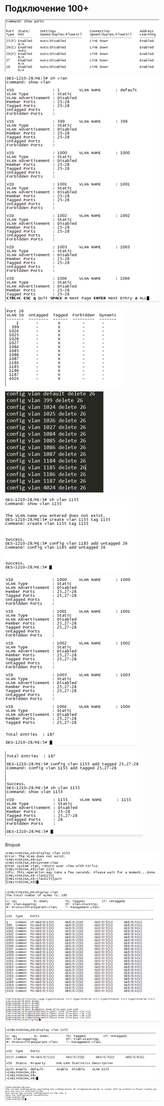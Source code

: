 # Подключение 100+

![](../../.gitbook/assets/image%20%288%29.png)

![](../../.gitbook/assets/image%20%2820%29.png)

![](../../.gitbook/assets/image%20%2847%29.png)

![](../../.gitbook/assets/image%20%2824%29.png)

![](../../.gitbook/assets/image%20%2857%29.png)



![](../../.gitbook/assets/image%20%2812%29.png)

![](../../.gitbook/assets/image%20%2833%29.png)

Второй

![](../../.gitbook/assets/image%20%2856%29.png)

![](../../.gitbook/assets/image%20%289%29.png)

![](../../.gitbook/assets/image%20%285%29.png)

![](../../.gitbook/assets/image%20%2864%29.png)

![](../../.gitbook/assets/image%20%2837%29.png)





